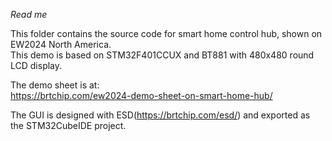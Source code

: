 *Read me*
 
This folder contains the source code for smart home control hub, shown on EW2024 North America.   
This demo is based on STM32F401CCUX and BT881 with 480x480 round LCD display.    
    
The demo sheet is at:  
https://brtchip.com/ew2024-demo-sheet-on-smart-home-hub/  


The GUI is designed with ESD(https://brtchip.com/esd/) and exported as the STM32CubeIDE project.  



